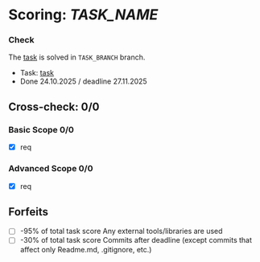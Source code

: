 # Scoring: *TASK_NAME*

### Check

The [task](TASK_LINK) is
solved in `TASK_BRANCH` branch.

- Task: [task](TASK_LINK)
- Done 24.10.2025 / deadline 27.11.2025

## Cross-check: 0/0

### Basic Scope 0/0

- [x] req

### Advanced Scope 0/0

- [x] req

## Forfeits

- [ ]  -95% of total task score Any external tools/libraries are used
- [ ]  -30% of total task score Commits after deadline (except commits that affect only Readme.md, .gitignore, etc.)